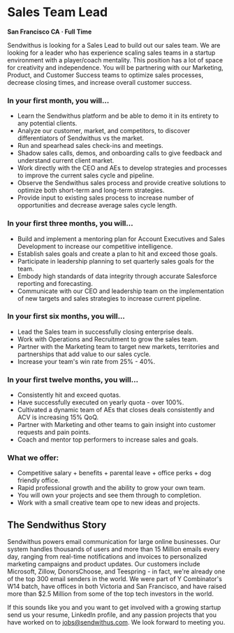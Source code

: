 Sales Team Lead
===

__San Francisco CA &middot; Full Time__

Sendwithus is looking for a Sales Lead to build out our sales team. We are looking for a leader who has experience scaling sales teams in a startup environment with a player/coach mentality. This position has a lot of space for creativity and independence. You will be partnering with our Marketing, Product, and Customer Success teams to optimize sales processes, decrease closing times, and increase overall customer success.
<!-- more -->

### In your first month, you will…
* Learn the Sendwithus platform and be able to demo it in its entirety to any potential clients.
* Analyze our customer, market, and competitors, to discover differentiators of Sendwithus vs the market.
* Run and spearhead sales check-ins and meetings.
* Shadow sales calls, demos, and onboarding calls to give feedback and understand current client market.
* Work directly with the CEO and AEs to develop strategies and processes to improve the current sales cycle and pipeline.
* Observe the Sendwithus sales process and provide creative solutions to optimize both short-term and long-term strategies.
* Provide input to existing sales process to increase number of opportunities and decrease average sales cycle length.

### In your first three months, you will…
* Build and implement a mentoring plan for Account Executives and Sales Development to increase our competitive intelligence.
* Establish sales goals and create a plan to hit and exceed those goals.
* Participate in leadership planning to set quarterly sales goals for the team.
* Embody high standards of data integrity through accurate Salesforce reporting and forecasting.
* Communicate with our CEO and leadership team on the implementation of new targets and sales strategies to increase current pipeline.

### In your first six months, you will...
* Lead the Sales team in successfully closing enterprise deals.
* Work with Operations and Recruitment to grow the sales team.
* Partner with the Marketing team to target new markets, territories and partnerships that add value to our sales cycle.
* Increase your team's win rate from 25% - 40%.

### In your first twelve months, you will…
* Consistently hit and exceed quotas.
* Have successfully executed on yearly quota - over 100%.
* Cultivated a dynamic team of AEs that closes deals consistently and ACV is increasing 15% QoQ.
* Partner with Marketing and other teams to gain insight into customer requests and pain points.
* Coach and mentor top performers to increase sales and goals.

### What we offer:
* Competitive salary + benefits + parental leave + office perks + dog friendly office.
* Rapid professional growth and the ability to grow your own team.
* You will own your projects and see them through to completion.
* Work with a small creative team ope to new ideas and projects.

## The Sendwithus Story
Sendwithus powers email communication for large online businesses. Our system handles thousands of users and more than 15 Million emails every day, ranging from real-time notifications and invoices to personalized marketing campaigns and product updates. Our customers include Microsoft, Zillow, DonorsChoose, and Teespring - in fact, we're already one of the top 300 email senders in the world. We were part of Y Combinator's W14 batch, have offices in both Victoria and San Francisco, and have raised more than $2.5 Million from some of the top tech investors in the world.

If this sounds like you and you want to get involved with a growing startup send us your resume, LinkedIn profile, and any passion projects that you have worked on to [jobs@sendwithus.com](mailto:jobs@sendwithus.com). We look forward to meeting you.

